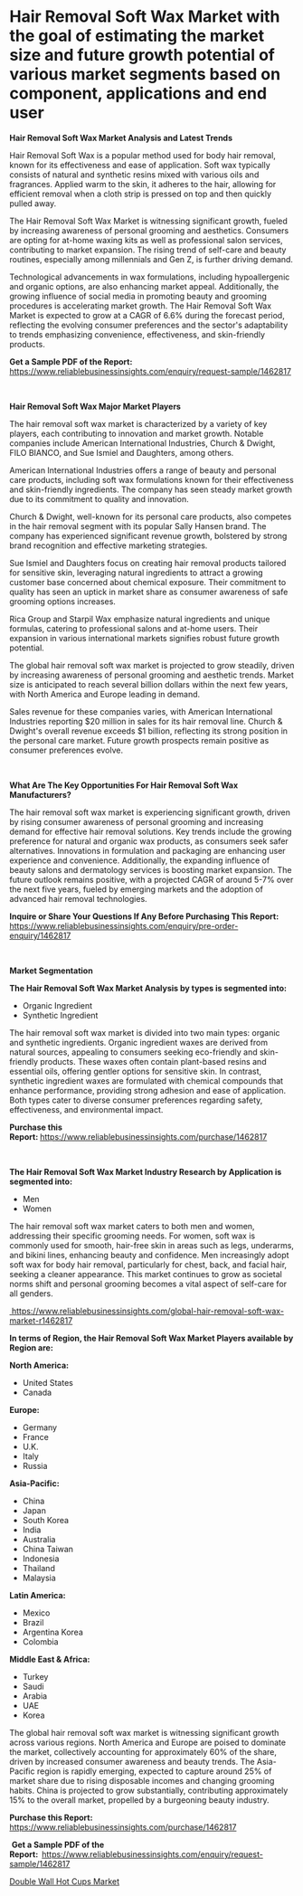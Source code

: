 <p><h1>Hair Removal Soft Wax Market with the goal of estimating the market size and future growth potential of various market segments based on component, applications and end user</h1></p><p><strong>Hair Removal Soft Wax Market Analysis and Latest Trends</strong></p>
<p><p>Hair Removal Soft Wax is a popular method used for body hair removal, known for its effectiveness and ease of application. Soft wax typically consists of natural and synthetic resins mixed with various oils and fragrances. Applied warm to the skin, it adheres to the hair, allowing for efficient removal when a cloth strip is pressed on top and then quickly pulled away.</p><p>The Hair Removal Soft Wax Market is witnessing significant growth, fueled by increasing awareness of personal grooming and aesthetics. Consumers are opting for at-home waxing kits as well as professional salon services, contributing to market expansion. The rising trend of self-care and beauty routines, especially among millennials and Gen Z, is further driving demand.</p><p>Technological advancements in wax formulations, including hypoallergenic and organic options, are also enhancing market appeal. Additionally, the growing influence of social media in promoting beauty and grooming procedures is accelerating market growth. The Hair Removal Soft Wax Market is expected to grow at a CAGR of 6.6% during the forecast period, reflecting the evolving consumer preferences and the sector's adaptability to trends emphasizing convenience, effectiveness, and skin-friendly products.</p></p>
<p><strong>Get a Sample PDF of the Report:&nbsp;</strong> <a href="https://www.reliablebusinessinsights.com/enquiry/request-sample/1462817?utm_campaign=3259&utm_medium=2&utm_source=Github&utm_content=ia&utm_term=04042025&utm_id=hair-removal-soft-wax">https://www.reliablebusinessinsights.com/enquiry/request-sample/1462817</a></p>
<p>&nbsp;</p>
<p><strong>Hair Removal Soft Wax Major Market Players</strong></p>
<p><p>The hair removal soft wax market is characterized by a variety of key players, each contributing to innovation and market growth. Notable companies include American International Industries, Church & Dwight, FILO BIANCO, and Sue Ismiel and Daughters, among others.</p><p>American International Industries offers a range of beauty and personal care products, including soft wax formulations known for their effectiveness and skin-friendly ingredients. The company has seen steady market growth due to its commitment to quality and innovation.</p><p>Church & Dwight, well-known for its personal care products, also competes in the hair removal segment with its popular Sally Hansen brand. The company has experienced significant revenue growth, bolstered by strong brand recognition and effective marketing strategies.</p><p>Sue Ismiel and Daughters focus on creating hair removal products tailored for sensitive skin, leveraging natural ingredients to attract a growing customer base concerned about chemical exposure. Their commitment to quality has seen an uptick in market share as consumer awareness of safe grooming options increases.</p><p>Rica Group and Starpil Wax emphasize natural ingredients and unique formulas, catering to professional salons and at-home users. Their expansion in various international markets signifies robust future growth potential.</p><p>The global hair removal soft wax market is projected to grow steadily, driven by increasing awareness of personal grooming and aesthetic trends. Market size is anticipated to reach several billion dollars within the next few years, with North America and Europe leading in demand.</p><p>Sales revenue for these companies varies, with American International Industries reporting $20 million in sales for its hair removal line. Church & Dwight's overall revenue exceeds $1 billion, reflecting its strong position in the personal care market. Future growth prospects remain positive as consumer preferences evolve.</p></p>
<p>&nbsp;</p>
<p><strong>What Are The Key Opportunities For Hair Removal Soft Wax Manufacturers?</strong></p>
<p><p>The hair removal soft wax market is experiencing significant growth, driven by rising consumer awareness of personal grooming and increasing demand for effective hair removal solutions. Key trends include the growing preference for natural and organic wax products, as consumers seek safer alternatives. Innovations in formulation and packaging are enhancing user experience and convenience. Additionally, the expanding influence of beauty salons and dermatology services is boosting market expansion. The future outlook remains positive, with a projected CAGR of around 5-7% over the next five years, fueled by emerging markets and the adoption of advanced hair removal technologies.</p></p>
<p><strong>Inquire or Share Your Questions If Any Before Purchasing This Report:</strong> <a href="https://www.reliablebusinessinsights.com/enquiry/pre-order-enquiry/1462817?utm_campaign=3259&utm_medium=2&utm_source=Github&utm_content=ia&utm_term=04042025&utm_id=hair-removal-soft-wax">https://www.reliablebusinessinsights.com/enquiry/pre-order-enquiry/1462817</a></p>
<p>&nbsp;</p>
<p><strong>Market Segmentation</strong></p>
<p><strong>The Hair Removal Soft Wax Market Analysis by types is segmented into:</strong></p>
<p><ul><li>Organic Ingredient</li><li>Synthetic Ingredient</li></ul></p>
<p><p>The hair removal soft wax market is divided into two main types: organic and synthetic ingredients. Organic ingredient waxes are derived from natural sources, appealing to consumers seeking eco-friendly and skin-friendly products. These waxes often contain plant-based resins and essential oils, offering gentler options for sensitive skin. In contrast, synthetic ingredient waxes are formulated with chemical compounds that enhance performance, providing strong adhesion and ease of application. Both types cater to diverse consumer preferences regarding safety, effectiveness, and environmental impact.</p></p>
<p><strong>Purchase this Report:&nbsp;</strong><a href="https://www.reliablebusinessinsights.com/purchase/1462817?utm_campaign=3259&utm_medium=2&utm_source=Github&utm_content=ia&utm_term=04042025&utm_id=hair-removal-soft-wax">https://www.reliablebusinessinsights.com/purchase/1462817</a></p>
<p>&nbsp;</p>
<p><strong>The Hair Removal Soft Wax Market Industry Research by Application is segmented into:</strong></p>
<p><ul><li>Men</li><li>Women</li></ul></p>
<p><p>The hair removal soft wax market caters to both men and women, addressing their specific grooming needs. For women, soft wax is commonly used for smooth, hair-free skin in areas such as legs, underarms, and bikini lines, enhancing beauty and confidence. Men increasingly adopt soft wax for body hair removal, particularly for chest, back, and facial hair, seeking a cleaner appearance. This market continues to grow as societal norms shift and personal grooming becomes a vital aspect of self-care for all genders.</p></p>
<p><a href="https://www.reliablebusinessinsights.com/global-hair-removal-soft-wax-market-r1462817?utm_campaign=3259&utm_medium=2&utm_source=Github&utm_content=ia&utm_term=04042025&utm_id=hair-removal-soft-wax">&nbsp;https://www.reliablebusinessinsights.com/global-hair-removal-soft-wax-market-r1462817</a></p>
<p><strong>In terms of Region, the Hair Removal Soft Wax Market Players available by Region are:</strong></p>
<p>
    <p> <strong> North America: </strong>
        <ul>
            <li>United States</li>
            <li>Canada</li>
        </ul>
        </p> 
    <p> <strong> Europe: </strong>
        <ul>
            <li>Germany</li>
            <li>France</li>
            <li>U.K.</li>
            <li>Italy</li>
            <li>Russia</li>
        </ul>
        </p> 
    <p> <strong> Asia-Pacific: </strong>
        <ul>
            <li>China</li>
            <li>Japan</li>
            <li>South Korea</li>
            <li>India</li>
            <li>Australia</li>
            <li>China Taiwan</li>
            <li>Indonesia</li>
            <li>Thailand</li>
            <li>Malaysia</li>
        </ul>
        </p> 
    <p> <strong> Latin America: </strong>
        <ul>
            <li>Mexico</li>
            <li>Brazil</li>
            <li>Argentina Korea</li>
            <li>Colombia</li>
        </ul>
        </p> 
    <p> <strong> Middle East & Africa: </strong>
        <ul>
            <li>Turkey</li>
            <li>Saudi</li>
            <li>Arabia</li>
            <li>UAE</li>
            <li>Korea</li>
        </ul>
    </p>
    </p>
<p><p>The global hair removal soft wax market is witnessing significant growth across various regions. North America and Europe are poised to dominate the market, collectively accounting for approximately 60% of the share, driven by increased consumer awareness and beauty trends. The Asia-Pacific region is rapidly emerging, expected to capture around 25% of market share due to rising disposable incomes and changing grooming habits. China is projected to grow substantially, contributing approximately 15% to the overall market, propelled by a burgeoning beauty industry.</p></p>
<p><strong>Purchase this Report: </strong><a href="https://www.reliablebusinessinsights.com/purchase/1462817?utm_campaign=3259&utm_medium=2&utm_source=Github&utm_content=ia&utm_term=04042025&utm_id=hair-removal-soft-wax">https://www.reliablebusinessinsights.com/purchase/1462817</a></p>
<p>&nbsp;<strong>Get a Sample PDF of the Report:&nbsp;&nbsp;</strong><a href="https://www.reliablebusinessinsights.com/enquiry/request-sample/1462817?utm_campaign=3259&utm_medium=2&utm_source=Github&utm_content=ia&utm_term=04042025&utm_id=hair-removal-soft-wax">https://www.reliablebusinessinsights.com/enquiry/request-sample/1462817</a></p>
<p><strong></strong></p>
<p><p><a href="https://github.com/krulicfidura/Market-Research-Report-List-1/blob/main/double-wall-hot-cups-market.md?utm_campaign=3259&utm_medium=2&utm_source=Github&utm_content=ia&utm_term=04042025&utm_id=hair-removal-soft-wax">Double Wall Hot Cups Market</a></p></p>